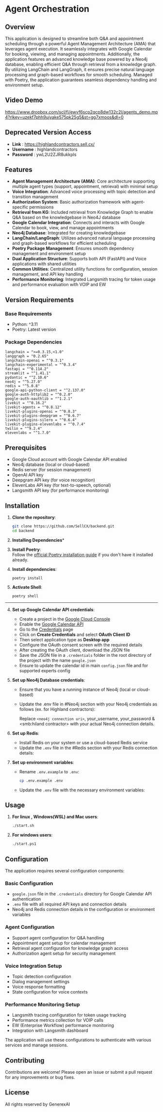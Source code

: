 # Agent Orchestration

## Overview

This application is designed to streamline both Q&A and appointment scheduling through a powerful Agent Management Architecture (AMA) that leverages agent execution. It seamlessly integrates with Google Calendar for booking, viewing, and managing appointments. Additionally, the application features an advanced knowledge base powered by a Neo4j database, enabling efficient Q&A through retrieval from a knowledge graph. By utilizing LangChain and LangGraph, it ensures precise natural language processing and graph-based workflows for smooth scheduling. Managed with Poetry, the application guarantees seamless dependency handling and environment setup.

## Video Demo 
https://www.dropbox.com/scl/fi/ewvf6scp2qcp8dw132c2l/agents_demo.mp4?rlkey=uzekf7phh9ujyake575pk25g5&st=gg7xmoos&dl=0

## Deprecated Version Access 
- **Link** : https://highlandcontractors.sell.cx/
- **Username** : highlandcontractors
- **Password** : ywL2U2ZJR8ukkpls

## Features

- **Agent Management Architecture (AMA)**: Core architecture supporting multiple agent types (support, appointment, retrieval) with minimal setup
- **Voice Integration**: Advanced voice processing with topic detection and transition management
- **Authorization System**: Basic authorization framework with agent-specific permissions
- **Retrieval from KG**: Included retrieval from Knowledge Graph to enable Q&A based on the knowledgebase in Neo4J database
- **Google Calendar Integration**: Connects and interacts with Google Calendar to book, view, and manage appointments
- **Neo4j Database**: Integrated for creating knowledgebase
- **LangChain/LangGraph**: Utilizes advanced natural language processing and graph-based workflows for efficient scheduling
- **Poetry Package Management**: Ensures smooth dependency management and environment setup
- **Dual Application Structure**: Supports both API (FastAPI) and Voice applications with shared utilities
- **Common Utilities**: Centralized utility functions for configuration, session management, and API key handling
- **Performance Monitoring**: Integrated Langsmith tracing for token usage and performance evaluation with VOIP and EW

## Version Requirements

### Base Requirements

- Python: ^3.11
- Poetry: Latest version

### Package Dependencies

```
langchain = ">=0.3.15,<1.0"
langgraph = "0.2.65"
langchain-openai = "^0.3.1"
langchain-experimental = "^0.3.4"
fastapi = "^0.114.2"
streamlit = "^1.41.1"
pydantic = "^2.10.6"
neo4j = "^5.27.0"
redis = "^5.0.8"
google-api-python-client = "^2.137.0"
google-auth-httplib2 = "^0.2.0"
google-auth-oauthlib = "^1.2.1"
livekit = "^0.16.2"
livekit-agents = "^0.8.12"
livekit-plugins-openai = "^0.8.3"
livekit-plugins-deepgram = "^0.6.7"
livekit-plugins-silero = "^0.6.4"
livekit-plugins-elevenlabs = "^0.7.4"
twilio = "^9.2.4"
elevenlabs = "^1.7.0"
```

## Prerequisites

- Google Cloud account with Google Calendar API enabled
- Neo4j database (local or cloud-based)
- Redis server (for session management)
- OpenAI API key
- Deepgram API key (for voice recognition)
- ElevenLabs API key (for text-to-speech, optional)
- Langsmith API key (for performance monitoring)

## Installation

1. **Clone the repository**:
   ```sh
   git clone https://github.com/SellCX/backend.git
   cd backend
   ```

2. **Installing Dependencies***

1.  **Install Poetry**:\
    Follow the [official Poetry installation guide](https://python-poetry.org/docs/#installation) if you don't have it installed already.

2.  **Install dependencies**:

      ```
      poetry install
      ```
3.  **Activate Shell**:

      ```
      poetry shell
      ```
---
4. **Set up Google Calendar API credentials**:

   - Create a project in the [Google Cloud Console](https://console.cloud.google.com/)
   - Enable the [Google Calendar API](https://console.cloud.google.com/flows/enableapi?apiid=calendar)
   - Go to the [Credentials](https://console.cloud.google.com/apis/credentials) page
   - Click on **Create Credentials** and select **OAuth Client ID**
   - Then select application type as **Desktop app**
   - Configure the OAuth consent screen with the required details
   - After creating the OAuth client, download the JSON file
   - Save the JSON file in a `.credentials` folder in the root directory of the project with the name `google.json`
   - Ensure to update the calendar id in main `config.json` file and for supported experts config

5. **Set up Neo4j Database credentials**:

   - Ensure that you have a running instance of Neo4j (local or cloud-based)
   - Update the .env file in #Neo4j section with your Neo4j credentials as follows (ex. for Highland contractors):

     Replace `<neo4j connection uri>`, your_username, your_password & <smb:hiland contractor> with your actual Neo4j connection details.

6. **Set up Redis**:

   - Install Redis on your system or use a cloud-based Redis service
   - Update the `.env` file in the #Redis section with your Redis connection details:

7. **Set up environment variables**:
   - Rename `.env.example` to `.env`:
     ```sh
     cp .env.example .env
     ```
   - Update the `.env` file with the necessary environment variables:

## Usage

1. **For linux , Windows(WSL) and Mac users**:
   ```sh
   ./start.sh
   ```
1. **For windows users**:
   ```sh
   ./start.ps1
   ```

## Configuration

The application requires several configuration components:

### Basic Configuration

- `google.json` file in the `.credentials` directory for Google Calendar API authentication
- `.env` file with all required API keys and connection details
- Neo4j and Redis connection details in the configuration or environment variables

### Agent Configuration

- Support agent configuration for Q&A handling
- Appointment agent setup for calendar management
- Retrieval agent configuration for knowledge graph access
- Authorization agent setup for security management

### Voice Integration Setup

- Topic detection configuration
- Dialog management settings
- Voice response formatting
- State configuration for voice contexts

### Performance Monitoring Setup

- Langsmith tracing configuration for token usage tracking
- Performance metrics collection for VOIP calls
- EW (Enterprise Workflow) performance monitoring
- Integration with Langsmith dashboard

The application will use these configurations to authenticate with various services and manage sessions.

## Contributing

Contributions are welcome! Please open an issue or submit a pull request for any improvements or bug fixes.

## License


All rights reserved by GenerexAI




